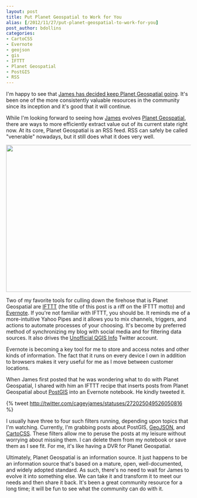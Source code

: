 ```yaml
---
layout: post
title: Put Planet Geospatial to Work for You
alias: [/2012/11/27/put-planet-geospatial-to-work-for-you]
post_author: bdollins
categories:
- CartoCSS
- Evernote
- geojson
- gis
- IFTTT
- Planet Geospatial
- PostGIS
- RSS
---
```


I'm happy to see that <a href="http://www.spatiallyadjusted.com/2012/11/24/planet-geospatial-the-way-forward/" target="_blank">James has decided keep Planet Geospatial going</a>. It's been one of the more consistently valuable resources in the community since its inception and it's good that it will continue.

While I'm looking forward to seeing how <a href="http://twitter.com/cageyjames" target="_blank">James</a> evolves <a href="http://planetgs.com" target="_blank">Planet Geospatial</a>, there are ways to more efficiently extract value out of its current state right now. At its core, Planet Geospatial is an RSS feed. RSS can safely be called "venerable" nowadays, but it still does what it does very well.

<img alt="" class="aligncenter size-full wp-image-3002" height="400" src="http://geobabble.files.wordpress.com/2012/11/postgis_evernote1.png" title="PostGIS items from Planet Geospatial in Evernote" width="640" />

Two of my favorite tools for culling down the firehose that is Planet Geospatial are <a href="http://ifttt.com" target="_blank">IFTTT</a> (the title of this post is a riff on the IFTTT motto) and <a href="http://evernote.com/" target="_blank">Evernote</a>. If you're not familiar with IFTTT, you should be. It reminds me of a more-intuitive Yahoo Pipes and it allows you to mix channels, triggers, and actions to automate processes of your choosing. It's become by preferred method of synchronizing my blog with social media and for filtering data sources. It also drives the <a href="http://twitter.com/QGISInfo" target="_blank">Unofficial QGIS Info</a> Twitter account. <!--more-->

Evernote is becoming a key tool for me to store and access notes and other kinds of information. The fact that it runs on every device I own in addition to browsers makes it very useful for me as I move between customer locations.

When James first posted that he was wondering what to do with Planet Geospatial, I shared with him an IFTTT recipe that inserts posts from Planet Geospatial about <a href="http://www.postgis.org" target="_blank">PostGIS</a> into an Evernote notebook. He kindly tweeted it.

{% tweet http://twitter.com/cageyjames/statuses/272025049526050816 %}

I usually have three to four such filters running, depending upon topics that I'm watching. Currently, I'm grabbing posts about PostGIS, <a href="http://geojson.org" target="_blank">GeoJSON</a>, and <a href="http://mapbox.com/tilemill/docs/manual/carto/" target="_blank">CartoCSS</a>. These filters allow me to peruse the posts at my leisure without worrying about missing them. I can delete them from my notebook or save them as I see fit. For me, it's like having a DVR for Planet Geospatial.

Ultimately, Planet Geospatial is an information source. It just happens to be an information source that's based on a mature, open, well-documented, and widely adopted standard. As such, there's no need to wait for James to evolve it into something else. We can take it and transform it to meet our needs and then share it back. It's been a great community resource for a long time; it will be fun to see what the community can do with it.